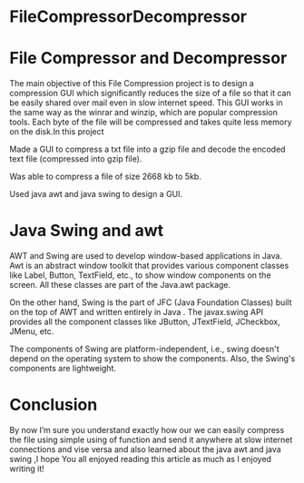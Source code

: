 # FileCompressorDecompressor
# File Compressor and Decompressor
  The main objective of this File Compression project is to design a compression GUI which significantly reduces the size of a file so that it can be easily shared over mail even in slow internet speed. This GUI works in the same way as the winrar and winzip, which are popular compression tools. Each byte of the file will be compressed and takes quite less memory on the disk.In this project

  Made a GUI to compress a txt file into a gzip file and decode the encoded text file (compressed into gzip file).

  Was able to compress a file of size 2668 kb to 5kb.

  Used java awt and java swing to design a GUI.
  
# Java Swing and awt
  AWT and Swing are used to develop window-based applications in Java. Awt is an abstract window toolkit that provides various component classes like Label, Button, TextField, etc., to show window components on the screen. All these classes are part of the Java.awt package.

  On the other hand, Swing is the part of JFC (Java Foundation Classes) built on the top of AWT and written entirely in Java . The javax.swing API provides all the component classes like JButton, JTextField, JCheckbox, JMenu, etc.

  The components of Swing are platform-independent, i.e., swing doesn't depend on the operating system to show the components. Also, the Swing's components are lightweight.

# Conclusion
  By now I’m sure you understand exactly how our we can easily compress the file using simple using of function and send it anywhere at slow internet connections and vise versa and also learned about the java awt and java swing ,I hope You all enjoyed reading this article as much as I enjoyed writing it!
